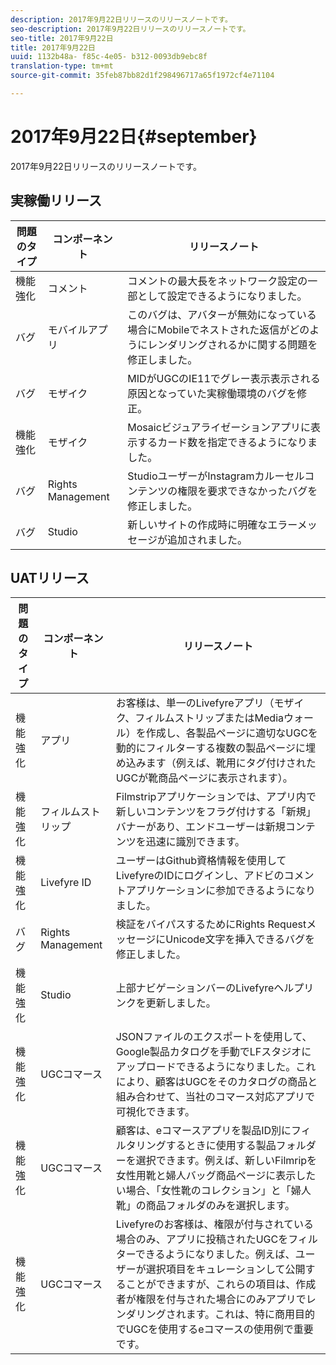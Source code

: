 ```yaml
---
description: 2017年9月22日リリースのリリースノートです。
seo-description: 2017年9月22日リリースのリリースノートです。
seo-title: 2017年9月22日
title: 2017年9月22日
uuid: 1132b48a- f85c-4e05- b312-0093db9ebc8f
translation-type: tm+mt
source-git-commit: 35feb87bb82d1f298496717a65f1972cf4e71104

---
```



# 2017年9月22日{#september}

2017年9月22日リリースのリリースノートです。

## 実稼働リリース

| **問題のタイプ** | **コンポーネント** | **リリースノート** |
|---|---|---|
| 機能強化 | コメント | コメントの最大長をネットワーク設定の一部として設定できるようになりました。 |
| バグ | モバイルアプリ | このバグは、アバターが無効になっている場合にMobileでネストされた返信がどのようにレンダリングされるかに関する問題を修正しました。 |
| バグ | モザイク | MIDがUGCのIE11でグレー表示表示される原因となっていた実稼働環境のバグを修正。 |
| 機能強化 | モザイク | Mosaicビジュアライゼーションアプリに表示するカード数を指定できるようになりました。 |
| バグ | Rights Management | StudioユーザーがInstagramカルーセルコンテンツの権限を要求できなかったバグを修正しました。 |
| バグ | Studio | 新しいサイトの作成時に明確なエラーメッセージが追加されました。 |

## UATリリース

| **問題のタイプ** | **コンポーネント** | **リリースノート** |
|---|---|---|
| 機能強化 | アプリ | お客様は、単一のLivefyreアプリ（モザイク、フィルムストリップまたはMediaウォール）を作成し、各製品ページに適切なUGCを動的にフィルターする複数の製品ページに埋め込みます（例えば、靴用にタグ付けされたUGCが靴商品ページに表示されます）。 |
| 機能強化 | フィルムストリップ | Filmstripアプリケーションでは、アプリ内で新しいコンテンツをフラグ付けする「新規」バナーがあり、エンドユーザーは新規コンテンツを迅速に識別できます。 |
| 機能強化 | Livefyre ID | ユーザーはGithub資格情報を使用してLivefyreのIDにログインし、アドビのコメントアプリケーションに参加できるようになりました。 |
| バグ | Rights Management | 検証をバイパスするためにRights RequestメッセージにUnicode文字を挿入できるバグを修正しました。 |
| 機能強化 | Studio | 上部ナビゲーションバーのLivefyreヘルプリンクを更新しました。 |
| 機能強化 | UGCコマース | JSONファイルのエクスポートを使用して、Google製品カタログを手動でLFスタジオにアップロードできるようになりました。これにより、顧客はUGCをそのカタログの商品と組み合わせて、当社のコマース対応アプリで可視化できます。 |
| 機能強化 | UGCコマース | 顧客は、eコマースアプリを製品ID別にフィルタリングするときに使用する製品フォルダーを選択できます。例えば、新しいFilmripを女性用靴と婦人バッグ商品ページに表示したい場合、「女性靴のコレクション」と「婦人靴」の商品フォルダのみを選択します。 |
| 機能強化 | UGCコマース | Livefyreのお客様は、権限が付与されている場合のみ、アプリに投稿されたUGCをフィルターできるようになりました。例えば、ユーザーが選択項目をキュレーションして公開することができますが、これらの項目は、作成者が権限を付与された場合にのみアプリでレンダリングされます。これは、特に商用目的でUGCを使用するeコマースの使用例で重要です。 |

